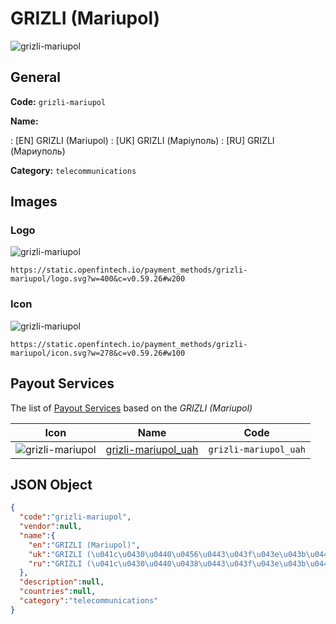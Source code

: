 
# GRIZLI (Mariupol) 
![grizli-mariupol](https://static.openfintech.io/payment_methods/grizli-mariupol/logo.svg?w=400&c=v0.59.26#w200)  

## General 
**Code:** `grizli-mariupol` 
 
**Name:** 
 
:	[EN] GRIZLI (Mariupol) 
:	[UK] GRIZLI (Маріуполь) 
:	[RU] GRIZLI (Мариуполь) 
 
**Category:** `telecommunications` 
 

## Images 

### Logo 
![grizli-mariupol](https://static.openfintech.io/payment_methods/grizli-mariupol/logo.svg?w=400&c=v0.59.26#w200)  

```
https://static.openfintech.io/payment_methods/grizli-mariupol/logo.svg?w=400&c=v0.59.26#w200
```  

### Icon 
![grizli-mariupol](https://static.openfintech.io/payment_methods/grizli-mariupol/icon.svg?w=278&c=v0.59.26#w100)  

```
https://static.openfintech.io/payment_methods/grizli-mariupol/icon.svg?w=278&c=v0.59.26#w100
```  

## Payout Services 
 
The list of [Payout Services](/payout-services/) based on the _GRIZLI (Mariupol)_ 

|Icon|Name|Code| 
|:---:|:---:|:---:| 
|![grizli-mariupol](https://static.openfintech.io/payout_methods/grizli-mariupol/icon.svg?w=278&c=v0.59.26#w40) |[grizli-mariupol_uah](/payout-services/grizli-mariupol_uah/)|`grizli-mariupol_uah`| 
 

## JSON Object 

```json
{
  "code":"grizli-mariupol",
  "vendor":null,
  "name":{
    "en":"GRIZLI (Mariupol)",
    "uk":"GRIZLI (\u041c\u0430\u0440\u0456\u0443\u043f\u043e\u043b\u044c)",
    "ru":"GRIZLI (\u041c\u0430\u0440\u0438\u0443\u043f\u043e\u043b\u044c)"
  },
  "description":null,
  "countries":null,
  "category":"telecommunications"
}
```  
